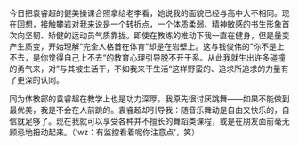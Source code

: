 <p class="has-line-data" data-line-start="0" data-line-end="1">今日把袁睿超的健美操课合照拿给老李看，她说我的面貌已经与高中大不相同。现在回想，接触攀岩对我来说是一个转折点，一个体质柔弱、精神敏感的书生形象首次向坚韧、矫健的运动员气质靠拢。即使在教练的推动下我一直在健身，但是量变产生质变，开始理解“完全人格首在体育”却是在岩壁上。这与钱俊伟的”你不是上不去，是你觉得自己上不去“的教育心理引导脱不开干系。从此我就生出许多碰撞的勇气来，对”与其被生活干，不如我来干生活“这样野蛮的、追求所追求的力量有了更深的认同。</p>
<p class="has-line-data" data-line-start="2" data-line-end="3">同为体教部的袁睿超在教学上也是功力深厚。我原先很讨厌跳舞——如果不能做到最优美，我是不会在人前跳的。袁睿超却引导我：随音乐舞动是自由又快乐的，自信就足够了。现在我就可以享受各种并不擅长的舞蹈类课程，或是在朋友面前毫无顾忌地扭动起来。（’wz：有监控看着呢你注意点‘，笑）</p>
